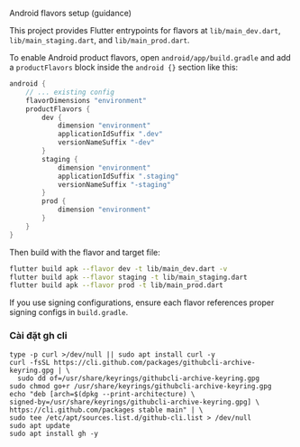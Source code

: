 Android flavors setup (guidance)

This project provides Flutter entrypoints for flavors at `lib/main_dev.dart`, `lib/main_staging.dart`, and `lib/main_prod.dart`.

To enable Android product flavors, open `android/app/build.gradle` and add a `productFlavors` block inside the `android {}` section like this:

```groovy
android {
    // ... existing config
    flavorDimensions "environment"
    productFlavors {
        dev {
            dimension "environment"
            applicationIdSuffix ".dev"
            versionNameSuffix "-dev"
        }
        staging {
            dimension "environment"
            applicationIdSuffix ".staging"
            versionNameSuffix "-staging"
        }
        prod {
            dimension "environment"
        }
    }
}
```

Then build with the flavor and target file:

```bash
flutter build apk --flavor dev -t lib/main_dev.dart -v
flutter build apk --flavor staging -t lib/main_staging.dart
flutter build apk --flavor prod -t lib/main_prod.dart
```

If you use signing configurations, ensure each flavor references proper signing configs in `build.gradle`.

### Cài đặt gh cli
```
type -p curl >/dev/null || sudo apt install curl -y
curl -fsSL https://cli.github.com/packages/githubcli-archive-keyring.gpg | \
  sudo dd of=/usr/share/keyrings/githubcli-archive-keyring.gpg
sudo chmod go+r /usr/share/keyrings/githubcli-archive-keyring.gpg
echo "deb [arch=$(dpkg --print-architecture) \
signed-by=/usr/share/keyrings/githubcli-archive-keyring.gpg] \
https://cli.github.com/packages stable main" | \
sudo tee /etc/apt/sources.list.d/github-cli.list > /dev/null
sudo apt update
sudo apt install gh -y

```
